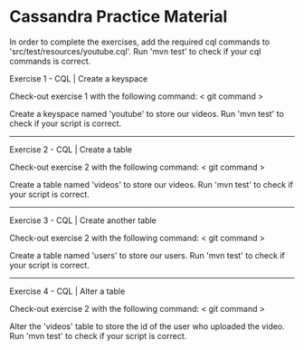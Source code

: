 Cassandra Practice Material
===================

In order to complete the exercises, add the required cql commands to 'src/test/resources/youtube.cql'. Run 'mvn test' to check if your cql commands is correct.


Exercise 1 - CQL | Create a keyspace

Check-out exercise 1 with the following command: < git command >

Create a keyspace named 'youtube' to store our videos.   Run 'mvn test' to check if your script is correct.


---

Exercise 2 - CQL | Create a table

Check-out exercise 2 with the following command: < git command >

Create a table named 'videos' to store our videos.   Run 'mvn test' to check if your script is correct.

---

Exercise 3 - CQL | Create another table

Check-out exercise 2 with the following command: < git command >

Create a table named 'users' to store our users.   Run 'mvn test' to check if your script is correct.

---

Exercise 4 - CQL | Alter a table

Check-out exercise 2 with the following command: < git command >

Alter the 'videos' table to store the id of the user who uploaded the video. Run 'mvn test' to check if your script is correct.